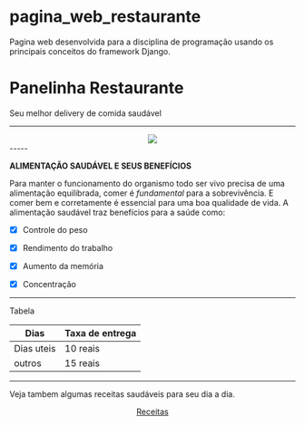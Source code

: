 # pagina_web_restaurante
Pagina web desenvolvida para a disciplina de programação usando os principais conceitos do framework Django.  

# Panelinha Restaurante 

Seu melhor delivery de comida saudável 

---
<div align="center">
  <img src="https://images.unsplash.com/photo-1498837167922-ddd27525d352?ixlib=rb-1.2.1&ixid=MnwxMjA3fDB8MHxwaG90by1wYWdlfHx8fGVufDB8fHx8&auto=format&fit=crop&w=1170&q=80">
</div>
-----

<strong>ALIMENTAÇÃO SAUDÁVEL E SEUS BENEFÍCIOS</strong>

Para manter o funcionamento do organismo todo ser vivo precisa de uma alimentação equilibrada, comer é <i>fundamental</i> para a 
sobrevivência. E comer bem e corretamente é essencial para uma boa qualidade de vida. A alimentação saudável traz benefícios 
para a saúde como: 

- [x] Controle do peso 

- [x] Rendimento do trabalho 
 
- [x] Aumento da memória 

- [x] Concentração

----------
Tabela

|     Dias    | Taxa de entrega | 
|-------------|---------------- |
|  Dias uteis |    10 reais     | 
|  outros     |    15 reais     |

----------
Veja tambem algumas receitas saudáveis para seu dia a dia.

<div align="center">
  <a href="https://www.receiteria.com.br/receitas-de-comida-saudavel/">Receitas</a>
</div>
